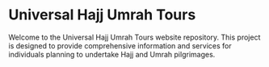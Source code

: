 # Universal Hajj Umrah Tours

Welcome to the Universal Hajj Umrah Tours website repository. This project is designed to provide comprehensive information and services for individuals planning to undertake Hajj and Umrah pilgrimages.

